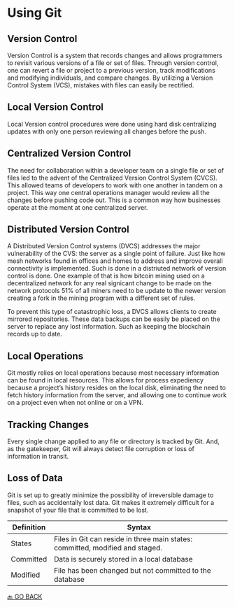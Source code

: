 # Using Git

## Version Control
Version Control is a system that records changes and allows programmers to revisit various versions of a file or set of files. Through version control, one can revert a file or project to a previous version, track modifications and modifying individuals, and compare changes. By utilizing a Version Control System (VCS), mistakes with files can easily be rectified.

## Local Version Control
Local Version control procedures were done using hard disk centralizing updates with only one person reviewing all changes before the push.

## Centralized Version Control
The need for collaboration within a developer team on a single file or set of files led to the advent of the Centralized Version Control System (CVCS). This allowed teams of developers to work with one another in tandem on a project. This way one central operations manager would review all the changes before pushing code out. This is a common way how businesses operate at the moment at one centralized server.

## Distributed Version Control
A Distributed Version Control systems (DVCS) addresses the major vulnerability of the CVS: the server as a single point of failure. Just like how mesh networks found in offices and homes to address and improve overall connectivity is implemented. Such is done in a distriuted network of version control is done. One example of that is how bitcoin mining used on a decentralized network for any real signicant change to be made on the network protocols 51% of all miners need to be update to the newer version creating a fork in the mining program with a different set of rules.

To prevent this type of catastrophic loss, a DVCS allows clients to create mirrored repositories. These data backups can be easily be placed on the server to replace any lost information. Such as keeping the blockchain records up to date.


## Local Operations

Git mostly relies on local operations because most necessary information can be found in local resources. This allows for process expediency because a project’s history resides on the local disk, eliminating the need to fetch history information from the server, and allowing one to continue work on a project even when not online or on a VPN.

## Tracking Changes
Every single change applied to any file or directory is tracked by Git. And, as the gatekeeper, Git will always detect file corruption or loss of information in transit.

## Loss of Data
Git is set up to greatly minimize the possibility of irreversible damage to files, such as accidentally lost data. Git makes it extremely difficult for a snapshot of your file that is committed to be lost.


Definition | Syntax
---------- | --------------------------------------------------------------------------
States     | Files in Git can reside in three main states: committed, modified and staged.
Committed  | Data is securely stored in a local database
Modified   | File has been changed but not committed to the database





[🔙 GO BACK](README.md)


